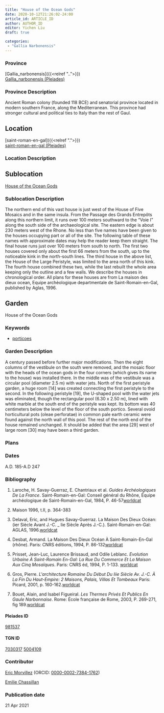```yaml
---
title: "House of the Ocean Gods"
date: 2020-10-12T21:26:02-24:00
article_id: ARTICLE_ID
author: AUTHOR_ID
editor: Yichen Liu
draft: true

categories:
 - "Gallia Narbonensis"
---
```


### Province

[Gallia_narbonensis]({{<relref "..">}}) \
[Gallia_narbonensis (Pleiades)](https://pleiades.stoa.org/places/981537)

### Province Description

Ancient Roman colony (founded 118 BCE) and senatorial province located in modern southern France, along the Mediterranean. This province had stronger cultural and political ties to Italy than the rest of Gaul.

## Location

[saint-roman-en-gal]({{<relref ".">}}) \
[saint-roman-en-gal (Pleiades)]()

### Location Description

<!--### Location Description-->

<!-- LEAVE THIS BLANK FOR NOW -->

## Sublocation

[House of the Ocean Gods](#)

### Sublocation Description

The northern end of this vast house is just west of the House of Five Mosaics and in the same insula. From the Passage des Grands Entrepôts along this northern limit, it runs over 100 meters southward to the “Voie I” along the south side of the archaeological site. The eastern edge is about 230 meters west of the Rhone. No less than five names have been given to the houses occupying part or all of the site. The following table of these names with approximate dates may help the reader keep them straight. The final house runs just over 100 meters from south to north. The first two houses covered only about the first 66 meters from the south, up to the noticeable kink in the north-south lines. The third house in the above list, the House of the Large Peristyle, was limited to the area north of this kink. The fourth house combined these two, while the last rebuilt the whole area keeping only the outline and a few walls. We describe the houses in chronological order. All plans for these houses are from La maison des dieux ocean, Equipe archèologique departmentale de Saint-Romain-en-Gal, published by Aglas, 1996.

<!-- DESCRIPTION -->

## Garden

House of the Ocean Gods


### Keywords

- [porticoes](http://vocab.getty.edu/page/aat/300004145)







### Garden Description

A century passed before further major modifications. Then the eight columns of the vestibule on the south were removed, and the mosaic floor with the heads of the ocean gods in the four corners (which gives its name to the house) was installed there. In the middle was of the vestibule was a circular pool (diameter 2.5 m) with water jets. North of the first peristyle garden, a huge room [14] was created connecting the first peristyle to the second. In the following peristyle [19], the U-shaped pool with the water jets was eliminated, though the rectangular pool (6.30 x 2.50 m), lined with white marble at the south end of the peristyle was kept. Its bottom was 40 centimeters below the level of the floor of the south portico. Several ovoid horticultural pots (oleae perforatae) in common pale earth ceramic were found against the north wall of this pool.
The rest of the north end of the house remained unchanged. It should be added that the area [29] west of large room [30] may have been a third garden.
<!--### Maps-->

<!--
OLD WAY (DO NOT USE)
![alt_text](../../images/image_name.ext)
*CAPTION*

NEW WAY ↓↓↓↓
{{< figure src="../images/image_name.ext" alt="ALT_TEXT" title="CAPTION" >}}
-->

### Plans

<!--
OLD WAY (DO NOT USE)
![alt_text](../../images/image_name.ext)
*CAPTION*

NEW WAY ↓↓↓↓
{{< figure src="../images/image_name.ext" alt="ALT_TEXT" title="CAPTION" >}}
-->

<!--### Images-->

<!--
OLD WAY (DO NOT USE)
![alt_text](../../images/image_name.ext)
*CAPTION*

NEW WAY ↓↓↓↓
{{< figure src="../images/image_name.ext" alt="ALT_TEXT" title="CAPTION" >}}
-->

### Dates

A.D. 185-A.D 247

### Bibliography


1. Laroche, H. Savay-Guerraz, E. Chantriaux et al. *Guides Archéologiques De La France*. Saint-Romain-en-Gal: Conseil général du Rhône, Equipe archéologique de Saint-Romain-en-Gal, 1984, P. 46-57[worldcat](http://www.worldcat.org/oclc/234328026)

2. Maison 1996, t.II,  p. 364-383

3. Delaval, Eric, and Hugues Savay-Guerraz. La Maison Des Dieux Océan: (ier Siècle Avant J.-C. _ Iie Siècle Après J.-C.). Saint-Romain-en-Gal: AGLAS, 1996.[worldcat](http://www.worldcat.org/oclc/491540345)

4. Desbat, Armand. La Maison Des Dieux Océan À Saint-Romain-En-Gal (rhône). Paris: CNRS éditions, 1994, P. 86-132[worldcat](http://www.worldcat.org/oclc/45622989)

5. Prisset, Jean-Luc, Laurence Brissaud, and Odile Leblanc. *Evolution Urbaine À Saint-Romain En-Gal: La Rue Du Commerce Et La Maison Aux Cinq Mosaïques*. Paris: CNRS éd, 1994, P. 1-133. [worldcat](http://www.worldcat.org/oclc/491540838)

6. Gros, Pierre. *L'architecture Romaine Du Début Du Iiie Siècle Av. J.-C. À La Fin Du Haut-Empire: 2 Maisons, Palais, Villas Et Tombeaux* Paris: Picard, 2001, p. 160-162.[worldcat](http://www.worldcat.org/oclc/1169743067)

7. Bouet, Alain, and Isabel Figueiral. *Les Thermes Privés Et Publics En Gaule Narbonnaise*. Rome: École française de Rome, 2003, P. 269-271, fig 189.[worldcat](http://www.worldcat.org/oclc/43416334)


#### Pleiades ID

[981537](https://pleiades.stoa.org/places/981537)

#### TGN ID

[7030317](http://vocab.getty.edu/page/tgn/7030317)
[5004109](http://vocab.getty.edu/page/tgn/5004109)

### Contributor

[Eric Morvillez](link) (ORCID: [0000-0002-7384-1762](https://orcid.org/0000-0002-7384-1762))

[Emilie Chassillan](link)
### Publication date


21 Apr 2021

<!--### Related articles-->

<!-- Links to other related articles. Leave blank for now -->